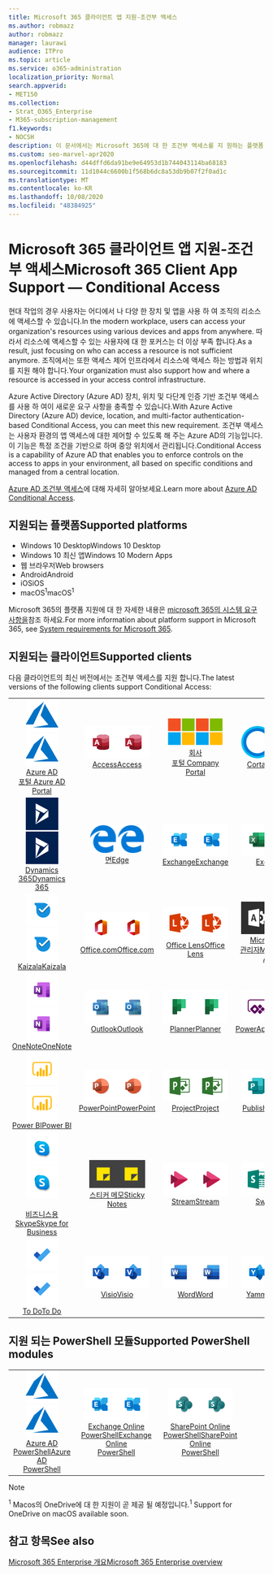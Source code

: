 ```yaml
---
title: Microsoft 365 클라이언트 앱 지원-조건부 액세스
ms.author: robmazz
author: robmazz
manager: laurawi
audience: ITPro
ms.topic: article
ms.service: o365-administration
localization_priority: Normal
search.appverid:
- MET150
ms.collection:
- Strat_O365_Enterprise
- M365-subscription-management
f1.keywords:
- NOCSH
description: 이 문서에서는 Microsoft 365에 대 한 조건부 액세스를 지 원하는 플랫폼, 클라이언트 및 Powershell 모듈에 대해 설명 합니다.
ms.custom: seo-marvel-apr2020
ms.openlocfilehash: d44dffd6da91be9e64953d1b744043114ba68183
ms.sourcegitcommit: 11d1044c6600b1f568b6dc8a53db9b07f2f0ad1c
ms.translationtype: MT
ms.contentlocale: ko-KR
ms.lasthandoff: 10/08/2020
ms.locfileid: "48384925"
---
```

# <a name="microsoft-365-client-app-support--conditional-access"></a><span data-ttu-id="f4cd9-103">Microsoft 365 클라이언트 앱 지원-조건부 액세스</span><span class="sxs-lookup"><span data-stu-id="f4cd9-103">Microsoft 365 Client App Support — Conditional Access</span></span>

<span data-ttu-id="f4cd9-104">현대 작업의 경우 사용자는 어디에서 나 다양 한 장치 및 앱을 사용 하 여 조직의 리소스에 액세스할 수 있습니다.</span><span class="sxs-lookup"><span data-stu-id="f4cd9-104">In the modern workplace, users can access your organization's resources using various devices and apps from anywhere.</span></span> <span data-ttu-id="f4cd9-105">따라서 리소스에 액세스할 수 있는 사용자에 대 한 포커스는 더 이상 부족 합니다.</span><span class="sxs-lookup"><span data-stu-id="f4cd9-105">As a result, just focusing on who can access a resource is not sufficient anymore.</span></span> <span data-ttu-id="f4cd9-106">조직에서는 또한 액세스 제어 인프라에서 리소스에 액세스 하는 방법과 위치를 지원 해야 합니다.</span><span class="sxs-lookup"><span data-stu-id="f4cd9-106">Your organization must also support how and where a resource is accessed in your access control infrastructure.</span></span>

<span data-ttu-id="f4cd9-107">Azure Active Directory (Azure AD) 장치, 위치 및 다단계 인증 기반 조건부 액세스를 사용 하 여이 새로운 요구 사항을 충족할 수 있습니다.</span><span class="sxs-lookup"><span data-stu-id="f4cd9-107">With Azure Active Directory (Azure AD) device, location, and multi-factor authentication-based Conditional Access, you can meet this new requirement.</span></span> <span data-ttu-id="f4cd9-108">조건부 액세스는 사용자 환경의 앱 액세스에 대한 제어할 수 있도록 해 주는 Azure AD의 기능입니다. 이 기능은 특정 조건을 기반으로 하며 중앙 위치에서 관리됩니다.</span><span class="sxs-lookup"><span data-stu-id="f4cd9-108">Conditional Access is a capability of Azure AD that enables you to enforce controls on the access to apps in your environment, all based on specific conditions and managed from a central location.</span></span>

<span data-ttu-id="f4cd9-109">[Azure AD 조건부 액세스](https://docs.microsoft.com/azure/active-directory/conditional-access/)에 대해 자세히 알아보세요.</span><span class="sxs-lookup"><span data-stu-id="f4cd9-109">Learn more about [Azure AD Conditional Access](https://docs.microsoft.com/azure/active-directory/conditional-access/).</span></span>

## <a name="supported-platforms"></a><span data-ttu-id="f4cd9-110">지원되는 플랫폼</span><span class="sxs-lookup"><span data-stu-id="f4cd9-110">Supported platforms</span></span>

 - <span data-ttu-id="f4cd9-111">Windows 10 Desktop</span><span class="sxs-lookup"><span data-stu-id="f4cd9-111">Windows 10 Desktop</span></span>
 - <span data-ttu-id="f4cd9-112">Windows 10 최신 앱</span><span class="sxs-lookup"><span data-stu-id="f4cd9-112">Windows 10 Modern Apps</span></span>
 - <span data-ttu-id="f4cd9-113">웹 브라우저</span><span class="sxs-lookup"><span data-stu-id="f4cd9-113">Web browsers</span></span>
 - <span data-ttu-id="f4cd9-114">Android</span><span class="sxs-lookup"><span data-stu-id="f4cd9-114">Android</span></span>
 - <span data-ttu-id="f4cd9-115">iOS</span><span class="sxs-lookup"><span data-stu-id="f4cd9-115">iOS</span></span>
 - <span data-ttu-id="f4cd9-116">macOS<sup>1</sup></span><span class="sxs-lookup"><span data-stu-id="f4cd9-116">macOS<sup>1</sup></span></span>

<span data-ttu-id="f4cd9-117">Microsoft 365의 플랫폼 지원에 대 한 자세한 내용은 [microsoft 365의 시스템 요구 사항을](https://www.microsoft.com/microsoft-365/microsoft-365-and-office-resources)참조 하세요.</span><span class="sxs-lookup"><span data-stu-id="f4cd9-117">For more information about platform support in Microsoft 365, see [System requirements for Microsoft 365](https://www.microsoft.com/microsoft-365/microsoft-365-and-office-resources).</span></span>

## <a name="supported-clients"></a><span data-ttu-id="f4cd9-118">지원되는 클라이언트</span><span class="sxs-lookup"><span data-stu-id="f4cd9-118">Supported clients</span></span>

<span data-ttu-id="f4cd9-119">다음 클라이언트의 최신 버전에서는 조건부 액세스를 지원 합니다.</span><span class="sxs-lookup"><span data-stu-id="f4cd9-119">The latest versions of the following clients support Conditional Access:</span></span>

| | | | | | |
|:---:|:---:|:---:|:---:|:---:|:---:|
| <span data-ttu-id="f4cd9-120">![Azure 아이콘](../media/o365-azure-64x64.png)</span><span class="sxs-lookup"><span data-stu-id="f4cd9-120">![Azure icon](../media/o365-azure-64x64.png)</span></span> <br> [<span data-ttu-id="f4cd9-121">Azure AD <br> 포털 </span><span class="sxs-lookup"><span data-stu-id="f4cd9-121">Azure AD <br> Portal </span></span>](https://azure.microsoft.com/features/azure-portal/) | <span data-ttu-id="f4cd9-122">![Access 아이콘](../media/o365-access-64x64.png)</span><span class="sxs-lookup"><span data-stu-id="f4cd9-122">![Access icon](../media/o365-access-64x64.png)</span></span> <br> [<span data-ttu-id="f4cd9-123">Access</span><span class="sxs-lookup"><span data-stu-id="f4cd9-123">Access</span></span>](https://products.office.com/access) | <span data-ttu-id="f4cd9-124">![회사 포털 아이콘](../media/o365-microsoft-64x64.png)</span><span class="sxs-lookup"><span data-stu-id="f4cd9-124">![Company portal icon](../media/o365-microsoft-64x64.png)</span></span> <br> [<span data-ttu-id="f4cd9-125">회사 <br> 포털 </span><span class="sxs-lookup"><span data-stu-id="f4cd9-125">Company <br> Portal </span></span>](https://docs.microsoft.com/intune-user-help/sign-in-to-the-company-portal)  | <span data-ttu-id="f4cd9-126">![Cortana 아이콘](../media/o365-cortana-64x64.png)</span><span class="sxs-lookup"><span data-stu-id="f4cd9-126">![Cortana icon](../media/o365-cortana-64x64.png)</span></span> <br> [<span data-ttu-id="f4cd9-127">Cortana</span><span class="sxs-lookup"><span data-stu-id="f4cd9-127">Cortana</span></span>](https://www.microsoft.com/cortana) | <span data-ttu-id="f4cd9-128">![Delve 아이콘](../media/o365-delve-64x64.png)</span><span class="sxs-lookup"><span data-stu-id="f4cd9-128">![Delve icon](../media/o365-delve-64x64.png)</span></span> <br> [<span data-ttu-id="f4cd9-129">Delve</span><span class="sxs-lookup"><span data-stu-id="f4cd9-129">Delve</span></span>](https://products.office.com/business/intelligent-search) 
| <span data-ttu-id="f4cd9-130">![Dynamics 365 아이콘](../media/o365-dynamics365-64x64.png)</span><span class="sxs-lookup"><span data-stu-id="f4cd9-130">![Dynamics 365 icon](../media/o365-dynamics365-64x64.png)</span></span> <br> [<span data-ttu-id="f4cd9-131">Dynamics 365</span><span class="sxs-lookup"><span data-stu-id="f4cd9-131">Dynamics 365</span></span>](https://dynamics.microsoft.com) | <span data-ttu-id="f4cd9-132">![에 지 아이콘](../media/o365-edge-64x64.png)</span><span class="sxs-lookup"><span data-stu-id="f4cd9-132">![Edge icon](../media/o365-edge-64x64.png)</span></span> <br> [<span data-ttu-id="f4cd9-133">면</span><span class="sxs-lookup"><span data-stu-id="f4cd9-133">Edge</span></span>](https://www.microsoft.com/windows/microsoft-edge) | <span data-ttu-id="f4cd9-134">![Exchange 아이콘](../media/o365-exchange-64x64.png)</span><span class="sxs-lookup"><span data-stu-id="f4cd9-134">![Exchange icon](../media/o365-exchange-64x64.png)</span></span> <br> [<span data-ttu-id="f4cd9-135">Exchange</span><span class="sxs-lookup"><span data-stu-id="f4cd9-135">Exchange</span></span>](https://products.office.com/exchange/exchange-online) | <span data-ttu-id="f4cd9-136">![Excel 아이콘](../media/o365-excel-64x64.png)</span><span class="sxs-lookup"><span data-stu-id="f4cd9-136">![Excel icon](../media/o365-excel-64x64.png)</span></span> <br> [<span data-ttu-id="f4cd9-137">Excel</span><span class="sxs-lookup"><span data-stu-id="f4cd9-137">Excel</span></span>](https://products.office.com/excel) | <span data-ttu-id="f4cd9-138">![Forms 아이콘](../media/o365-forms-64x64.png)</span><span class="sxs-lookup"><span data-stu-id="f4cd9-138">![Forms icon](../media/o365-forms-64x64.png)</span></span> <br> [<span data-ttu-id="f4cd9-139">Forms​​</span><span class="sxs-lookup"><span data-stu-id="f4cd9-139">Forms</span></span>](https://flow.microsoft.com/connectors/shared_microsoftforms/microsoft-forms/) 
| <span data-ttu-id="f4cd9-140">![Kaizala 아이콘](../media/o365-kaizala-64x64.png)</span><span class="sxs-lookup"><span data-stu-id="f4cd9-140">![Kaizala icon](../media/o365-kaizala-64x64.png)</span></span> <br> [<span data-ttu-id="f4cd9-141">Kaizala</span><span class="sxs-lookup"><span data-stu-id="f4cd9-141">Kaizala</span></span>](https://products.office.com/en/business/microsoft-kaizala) | <span data-ttu-id="f4cd9-142">![Office.com 아이콘](../media/o365-office-64x64.png)</span><span class="sxs-lookup"><span data-stu-id="f4cd9-142">![Office.com icon](../media/o365-office-64x64.png)</span></span> <br> [<span data-ttu-id="f4cd9-143">Office.com</span><span class="sxs-lookup"><span data-stu-id="f4cd9-143">Office.com</span></span>](https://www.office.com/) | <span data-ttu-id="f4cd9-144">![렌즈 아이콘](../media/o365-lens-64x64.png)</span><span class="sxs-lookup"><span data-stu-id="f4cd9-144">![Lens icon](../media/o365-lens-64x64.png)</span></span> <br> [<span data-ttu-id="f4cd9-145">Office Lens</span><span class="sxs-lookup"><span data-stu-id="f4cd9-145">Office Lens</span></span>](https://www.microsoft.com/p/office-lens/9wzdncrfj3t8?activetab=pivot%3Aoverviewtab) | <span data-ttu-id="f4cd9-146">![Office 365 관리 아이콘](../media/o365-o365admin-64x64.png)</span><span class="sxs-lookup"><span data-stu-id="f4cd9-146">![Office 365 Admin icon](../media/o365-o365admin-64x64.png)</span></span> <br> [<span data-ttu-id="f4cd9-147">Microsoft 365 <br> 관리자</span><span class="sxs-lookup"><span data-stu-id="f4cd9-147">Microsoft 365 <br> Admin</span></span>](https://products.office.com/business/manage-office-365-admin-app) | <span data-ttu-id="f4cd9-148">![비즈니스용 OneDrive 아이콘](../media/o365-OneDrive-64x64.png)</span><span class="sxs-lookup"><span data-stu-id="f4cd9-148">![OneDrive for Business icon](../media/o365-OneDrive-64x64.png)</span></span> <br> [<span data-ttu-id="f4cd9-149">OneDrive<sup>1</sup></span><span class="sxs-lookup"><span data-stu-id="f4cd9-149">OneDrive<sup>1</sup></span></span>](https://products.office.com/onedrive-for-business/online-cloud-storage) 
| <span data-ttu-id="f4cd9-150">![OneNote 아이콘](../media/o365-OneNote-64x64.png)</span><span class="sxs-lookup"><span data-stu-id="f4cd9-150">![OneNote icon](../media/o365-OneNote-64x64.png)</span></span> <br> [<span data-ttu-id="f4cd9-151">OneNote</span><span class="sxs-lookup"><span data-stu-id="f4cd9-151">OneNote</span></span>](https://products.office.com/onenote) | <span data-ttu-id="f4cd9-152">![Outlook 아이콘](../media/o365-outlook-64x64.png)</span><span class="sxs-lookup"><span data-stu-id="f4cd9-152">![Outlook icon](../media/o365-outlook-64x64.png)</span></span> <br> [<span data-ttu-id="f4cd9-153">Outlook</span><span class="sxs-lookup"><span data-stu-id="f4cd9-153">Outlook</span></span>](https://products.office.com/outlook) | <span data-ttu-id="f4cd9-154">![Planner 아이콘](../media/o365-planner-64x64.png)</span><span class="sxs-lookup"><span data-stu-id="f4cd9-154">![Planner icon](../media/o365-planner-64x64.png)</span></span> <br> [<span data-ttu-id="f4cd9-155">Planner</span><span class="sxs-lookup"><span data-stu-id="f4cd9-155">Planner</span></span>](https://products.office.com/business/task-management-software) | <span data-ttu-id="f4cd9-156">![PowerApps 아이콘](../media/o365-powerapps-64x64.png)</span><span class="sxs-lookup"><span data-stu-id="f4cd9-156">![PowerApps icon](../media/o365-powerapps-64x64.png)</span></span> <br> [<span data-ttu-id="f4cd9-157">PowerApps</span><span class="sxs-lookup"><span data-stu-id="f4cd9-157">PowerApps</span></span>](https://powerapps.microsoft.com) | <span data-ttu-id="f4cd9-158">![전원 자동화 아이콘](../media/o365-flow-64x64.png)</span><span class="sxs-lookup"><span data-stu-id="f4cd9-158">![Power Automate icon](../media/o365-flow-64x64.png)</span></span> <br> [<span data-ttu-id="f4cd9-159">전원 <br> 자동화</span><span class="sxs-lookup"><span data-stu-id="f4cd9-159">Power <br> Automate</span></span>](https://flow.microsoft.com)
| <span data-ttu-id="f4cd9-160">![PowerBI 아이콘](../media/o365-powerbi-64x64.png)</span><span class="sxs-lookup"><span data-stu-id="f4cd9-160">![PowerBI icon](../media/o365-powerbi-64x64.png)</span></span> <br> [<span data-ttu-id="f4cd9-161">Power BI</span><span class="sxs-lookup"><span data-stu-id="f4cd9-161">Power BI</span></span>](https://powerbi.microsoft.com) | <span data-ttu-id="f4cd9-162">![PowerPoint 아이콘](../media/o365-powerpoint-64x64.png)</span><span class="sxs-lookup"><span data-stu-id="f4cd9-162">![PowerPoint icon](../media/o365-powerpoint-64x64.png)</span></span> <br> [<span data-ttu-id="f4cd9-163">PowerPoint</span><span class="sxs-lookup"><span data-stu-id="f4cd9-163">PowerPoint</span></span>](https://products.office.com/powerpoint) | <span data-ttu-id="f4cd9-164">![Project 아이콘](../media/o365-project-64x64.png)</span><span class="sxs-lookup"><span data-stu-id="f4cd9-164">![Project icon](../media/o365-project-64x64.png)</span></span> <br> [<span data-ttu-id="f4cd9-165">Project</span><span class="sxs-lookup"><span data-stu-id="f4cd9-165">Project</span></span>](https://products.office.com/project) | <span data-ttu-id="f4cd9-166">![Publisher 아이콘](../media/o365-publisher-64x64.png)</span><span class="sxs-lookup"><span data-stu-id="f4cd9-166">![Publisher icon](../media/o365-publisher-64x64.png)</span></span> <br> [<span data-ttu-id="f4cd9-167">Publisher</span><span class="sxs-lookup"><span data-stu-id="f4cd9-167">Publisher</span></span>](https://products.office.com/publisher) | <span data-ttu-id="f4cd9-168">![SharePoint 아이콘](../media/o365-sharepoint-64x64.png)</span><span class="sxs-lookup"><span data-stu-id="f4cd9-168">![SharePoint icon](../media/o365-sharepoint-64x64.png)</span></span> <br> [<span data-ttu-id="f4cd9-169">Sharepoint</span><span class="sxs-lookup"><span data-stu-id="f4cd9-169">Sharepoint</span></span>](https://products.office.com/sharepoint) 
| <span data-ttu-id="f4cd9-170">![비즈니스용 Skype 아이콘](../media/o365-skypeforbusiness-64x64.png)</span><span class="sxs-lookup"><span data-stu-id="f4cd9-170">![Skype for Business icon](../media/o365-skypeforbusiness-64x64.png)</span></span> <br> [<span data-ttu-id="f4cd9-171"><br>비즈니스용 Skype</span><span class="sxs-lookup"><span data-stu-id="f4cd9-171">Skype for <br> Business</span></span>](https://www.skype.com/business/) | <span data-ttu-id="f4cd9-172">![스티커 메모 아이콘](../media/o365-stickynotes-64x64.png)</span><span class="sxs-lookup"><span data-stu-id="f4cd9-172">![Sticky Notes icon](../media/o365-stickynotes-64x64.png)</span></span> <br> [<span data-ttu-id="f4cd9-173">스티커 메모</span><span class="sxs-lookup"><span data-stu-id="f4cd9-173">Sticky Notes</span></span>](https://www.microsoft.com/p/microsoft-sticky-notes/9nblggh4qghw) | <span data-ttu-id="f4cd9-174">![Stream 아이콘](../media/o365-stream-64x64.png)</span><span class="sxs-lookup"><span data-stu-id="f4cd9-174">![Stream icon](../media/o365-stream-64x64.png)</span></span> <br> [<span data-ttu-id="f4cd9-175">Stream</span><span class="sxs-lookup"><span data-stu-id="f4cd9-175">Stream</span></span>](https://stream.microsoft.com) | <span data-ttu-id="f4cd9-176">![Sway 아이콘](../media/o365-sway-64x64.png)</span><span class="sxs-lookup"><span data-stu-id="f4cd9-176">![Sway icon](../media/o365-sway-64x64.png)</span></span> <br> [<span data-ttu-id="f4cd9-177">Sway</span><span class="sxs-lookup"><span data-stu-id="f4cd9-177">Sway</span></span>](https://sway.com) | <span data-ttu-id="f4cd9-178">![Teams 아이콘](../media/o365-teams-64x64.png)</span><span class="sxs-lookup"><span data-stu-id="f4cd9-178">![Teams icon](../media/o365-teams-64x64.png)</span></span> <br> [<span data-ttu-id="f4cd9-179">Teams</span><span class="sxs-lookup"><span data-stu-id="f4cd9-179">Teams</span></span>](https://products.office.com/microsoft-teams/group-chat-software) 
| <span data-ttu-id="f4cd9-180">![할 일 아이콘](../media/o365-todo-64x64.png)</span><span class="sxs-lookup"><span data-stu-id="f4cd9-180">![To Do icon](../media/o365-todo-64x64.png)</span></span> <br> [<span data-ttu-id="f4cd9-181">To Do</span><span class="sxs-lookup"><span data-stu-id="f4cd9-181">To Do</span></span>](https://todo.microsoft.com) | <span data-ttu-id="f4cd9-182">![Visio 아이콘](../media/o365-visio-64x64.png)</span><span class="sxs-lookup"><span data-stu-id="f4cd9-182">![Visio icon](../media/o365-visio-64x64.png)</span></span> <br> [<span data-ttu-id="f4cd9-183">Visio</span><span class="sxs-lookup"><span data-stu-id="f4cd9-183">Visio</span></span>](https://products.office.com/visio/flowchart-software) | <span data-ttu-id="f4cd9-184">![Word 아이콘](../media/o365-word-64x64.png)</span><span class="sxs-lookup"><span data-stu-id="f4cd9-184">![Word icon](../media/o365-word-64x64.png)</span></span> <br> [<span data-ttu-id="f4cd9-185">Word</span><span class="sxs-lookup"><span data-stu-id="f4cd9-185">Word</span></span>](https://products.office.com/word) | <span data-ttu-id="f4cd9-186">![Yammer 아이콘](../media/o365-yammer-64x64.png)</span><span class="sxs-lookup"><span data-stu-id="f4cd9-186">![Yammer icon](../media/o365-yammer-64x64.png)</span></span> <br> [<span data-ttu-id="f4cd9-187">Yammer</span><span class="sxs-lookup"><span data-stu-id="f4cd9-187">Yammer</span></span>](https://products.office.com/yammer/yammer-overview)

## <a name="supported-powershell-modules"></a><span data-ttu-id="f4cd9-188">지원 되는 PowerShell 모듈</span><span class="sxs-lookup"><span data-stu-id="f4cd9-188">Supported PowerShell modules</span></span>

| | | | | | |
|:---:|:---:|:---:|:---:|:---:|:---:|
| <span data-ttu-id="f4cd9-189">![Azure 아이콘](../media/o365-azure-64x64.png)</span><span class="sxs-lookup"><span data-stu-id="f4cd9-189">![Azure icon](../media/o365-azure-64x64.png)</span></span> <br> [<span data-ttu-id="f4cd9-190">Azure AD <br> PowerShell</span><span class="sxs-lookup"><span data-stu-id="f4cd9-190">Azure AD <br> PowerShell</span></span>](https://docs.microsoft.com/powershell/azure/active-directory/overview?view=azureadps-2.0) | <span data-ttu-id="f4cd9-191">![Exchange 아이콘](../media/o365-exchange-64x64.png)</span><span class="sxs-lookup"><span data-stu-id="f4cd9-191">![Exchange icon](../media/o365-exchange-64x64.png)</span></span> <br> [<span data-ttu-id="f4cd9-192">Exchange Online <br> PowerShell</span><span class="sxs-lookup"><span data-stu-id="f4cd9-192">Exchange Online <br> PowerShell</span></span>](https://docs.microsoft.com/powershell/exchange/exchange-online-powershell) | <span data-ttu-id="f4cd9-193">![SharePoint 아이콘](../media/o365-sharepoint-64x64.png)</span><span class="sxs-lookup"><span data-stu-id="f4cd9-193">![SharePoint icon](../media/o365-sharepoint-64x64.png)</span></span> <br> [<span data-ttu-id="f4cd9-194">SharePoint Online <br> PowerShell</span><span class="sxs-lookup"><span data-stu-id="f4cd9-194">SharePoint Online <br> PowerShell</span></span>](https://docs.microsoft.com/powershell/sharepoint/sharepoint-online/connect-sharepoint-online)

> [!NOTE]
> <span data-ttu-id="f4cd9-195"><sup>1</sup> Macos의 OneDrive에 대 한 지원이 곧 제공 될 예정입니다.</span><span class="sxs-lookup"><span data-stu-id="f4cd9-195"><sup>1</sup> Support for OneDrive on macOS available soon.</span></span>

## <a name="see-also"></a><span data-ttu-id="f4cd9-196">참고 항목</span><span class="sxs-lookup"><span data-stu-id="f4cd9-196">See also</span></span>

[<span data-ttu-id="f4cd9-197">Microsoft 365 Enterprise 개요</span><span class="sxs-lookup"><span data-stu-id="f4cd9-197">Microsoft 365 Enterprise overview</span></span>](microsoft-365-overview.md)
